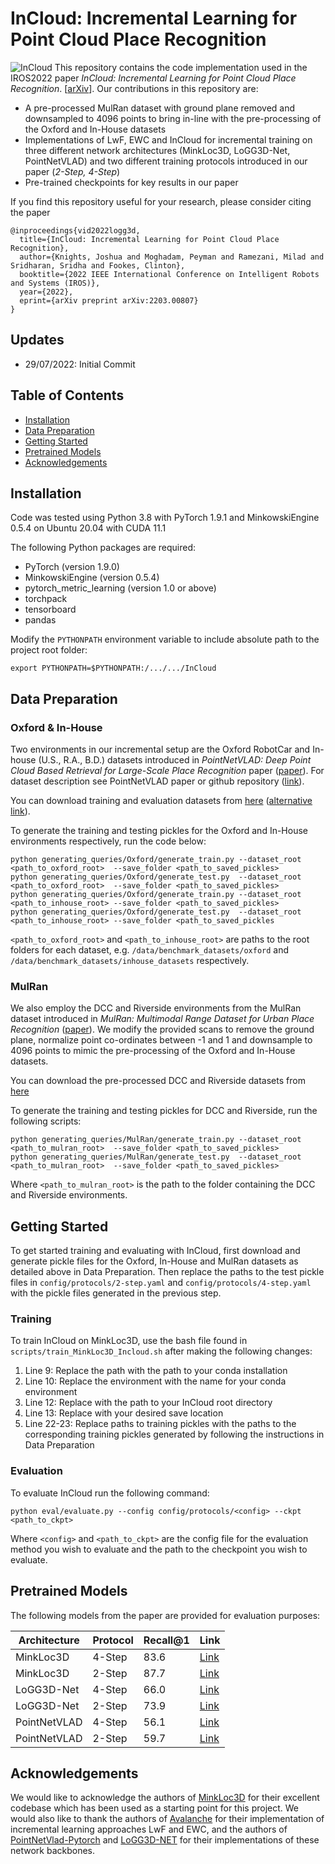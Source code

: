 # InCloud: Incremental Learning for Point Cloud Place Recognition
![InCloud](./media/overview.jpg")
This repository contains the code implementation used in the IROS2022 paper *InCloud: Incremental Learning for Point Cloud Place Recognition*. \[[arXiv](https://arxiv.org/abs/2203.00807)].  Our contributions in this repository are:

- A pre-processed MulRan dataset with ground plane removed and downsampled to 4096 points to bring in-line with the pre-processing of the Oxford and In-House datasets
- Implementations of LwF, EWC and InCloud for incremental training on three different network architectures (MinkLoc3D, LoGG3D-Net, PointNetVLAD) and two different training protocols introduced in our paper (*2-Step, 4-Step*)
- Pre-trained checkpoints for key results in our paper 

If you find this repository useful for your research, please consider citing the paper

```
@inproceedings{vid2022logg3d,
  title={InCloud: Incremental Learning for Point Cloud Place Recognition},
  author={Knights, Joshua and Moghadam, Peyman and Ramezani, Milad and Sridharan, Sridha and Fookes, Clinton},
  booktitle={2022 IEEE International Conference on Intelligent Robots and Systems (IROS)},
  year={2022},
  eprint={arXiv preprint arXiv:2203.00807}
}
```

## Updates 
- 29/07/2022: Initial Commit

## Table of Contents
- [Installation](#installation)
- [Data Preparation](#data-preparation)
 - [Getting Started](#getting-started)
- [Pretrained Models](#models)
- [Acknowledgements](#acknowledgements)

## Installation
Code was tested using Python 3.8 with PyTorch 1.9.1 and MinkowskiEngine 0.5.4 on Ubuntu 20.04 with CUDA 11.1

The following Python packages are required:
* PyTorch (version 1.9.0)
* MinkowskiEngine (version 0.5.4)
* pytorch_metric_learning (version 1.0 or above)
* torchpack
* tensorboard
* pandas


Modify the `PYTHONPATH` environment variable to include absolute path to the project root folder: 
```
export PYTHONPATH=$PYTHONPATH:/.../.../InCloud
 ```


## Data Preparation 
<a name="data-preparation"></a>
### Oxford & In-House
Two environments in our incremental setup are the Oxford RobotCar and In-house (U.S., R.A., B.D.) datasets introduced in *PointNetVLAD: Deep Point Cloud Based Retrieval for Large-Scale Place Recognition* paper ([paper](https://arxiv.org/pdf/1804.03492)).  For dataset description see PointNetVLAD paper or github repository ([link](https://github.com/mikacuy/pointnetvlad)).

You can download training and evaluation datasets from [here](https://drive.google.com/open?id=1rflmyfZ1v9cGGH0RL4qXRrKhg-8A-U9q) ([alternative link](https://drive.google.com/file/d/1-1HA9Etw2PpZ8zHd3cjrfiZa8xzbp41J/view?usp=sharing)). 

To generate the training and testing pickles for the Oxford and In-House environments respectively, run the code below:

    python generating_queries/Oxford/generate_train.py --dataset_root <path_to_oxford_root>  --save_folder <path_to_saved_pickles>
    python generating_queries/Oxford/generate_test.py  --dataset_root <path_to_oxford_root>  --save_folder <path_to_saved_pickles>
    python generating_queries/Oxford/generate_train.py --dataset_root <path_to_inhouse_root> --save_folder <path_to_saved_pickles>
    python generating_queries/Oxford/generate_test.py  --dataset_root <path_to_inhouse_root> --save_folder <path_to_saved_pickles
`<path_to_oxford_root>` and `<path_to_inhouse_root>` are paths to the root folders for each dataset, e.g. `/data/benchmark_datasets/oxford` and `/data/benchmark_datasets/inhouse_datasets` respectively.

### MulRan 
We also employ the DCC and Riverside environments from the MulRan dataset introduced in *MulRan: Multimodal Range Dataset for Urban Place Recognition* ([paper](https://ieeexplore.ieee.org/document/9197298)).  We modify the provided scans to remove the ground plane, normalize point co-ordinates between -1 and 1 and downsample to 4096 points to mimic the pre-processing of the Oxford and In-House datasets.  

You can download the pre-processed DCC and Riverside datasets from [here](https://cloudstor.aarnet.edu.au/plus/s/6fLYRjl3QjCjRHJ)

To generate the training and testing pickles for DCC and Riverside, run the following scripts:

    python generating_queries/MulRan/generate_train.py --dataset_root <path_to_mulran_root>  --save_folder <path_to_saved_pickles>
    python generating_queries/MulRan/generate_test.py  --dataset_root <path_to_mulran_root>  --save_folder <path_to_saved_pickles>
Where `<path_to_mulran_root>` is the path to the folder containing the DCC and Riverside environments.

## Getting Started 
<a name="getting-started"></a>
To get started training and evaluating with InCloud, first download and generate pickle files for the Oxford, In-House and MulRan datasets as detailed above in Data Preparation.  Then replace the paths to the test pickle files in `config/protocols/2-step.yaml` and `config/protocols/4-step.yaml` with the pickle files generated in the previous step.

### Training
To train InCloud on MinkLoc3D, use the bash file found in `scripts/train_MinkLoc3D_Incloud.sh` after making the following changes:

 1. Line 9: Replace the path with the path to your conda installation
 2. Line 10: Replace the environment with the name for your conda environment
 3. Line 12: Replace with the path to your InCloud root directory
 4. Line 13: Replace with your desired save location
 5. Line 22-23: Replace paths to training pickles with the paths to the corresponding training pickles generated by following the instructions in Data Preparation 

### Evaluation
To evaluate InCloud run the following command:

    python eval/evaluate.py --config config/protocols/<config> --ckpt <path_to_ckpt>
   
   Where `<config>` and `<path_to_ckpt>` are the config file for the evaluation method you wish to evaluate and the path to the checkpoint you wish to evaluate. 


## Pretrained Models
<a name="models"></a>
The following models from the paper are provided for evaluation purposes:

|Architecture  | Protocol | Recall@1 | Link | 
|--|--|--|--|
| MinkLoc3D | 4-Step  | 83.6 | [Link](https://cloudstor.aarnet.edu.au/plus/s/pfy3G8IWM6zHKDm) |
| MinkLoc3D | 2-Step  | 87.7 | [Link](https://cloudstor.aarnet.edu.au/plus/s/O3wT94juNCGQsfd) |
| LoGG3D-Net | 4-Step  | 66.0 | [Link](https://cloudstor.aarnet.edu.au/plus/s/45sgreIQqCJ223r) |
| LoGG3D-Net | 2-Step  | 73.9 | [Link](https://cloudstor.aarnet.edu.au/plus/s/tRCzUUcSUWmQk7C) |
| PointNetVLAD | 4-Step  | 56.1 | [Link](https://cloudstor.aarnet.edu.au/plus/s/JLaaqUMaMlju1R7) |
| PointNetVLAD | 2-Step  | 59.7 | [Link](https://cloudstor.aarnet.edu.au/plus/s/pWZoZN6YQntXWza) |

## Acknowledgements
We would like to acknowledge the authors of [MinkLoc3D](https://github.com/jac99/MinkLoc3D) for their excellent codebase which has been used as a starting point for this project.  We would also like to thank the authors of [Avalanche](https://github.com/ContinualAI/avalanche) for their implementation of incremental learning approaches LwF and EWC, and the authors of [PointNetVlad-Pytorch](https://github.com/cattaneod/PointNetVlad-Pytorch) and [LoGG3D-NET]() for their implementations of these network backbones.
